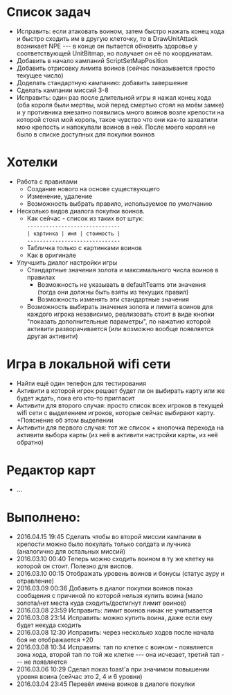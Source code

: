 # Список задач

* Исправить: если атаковать воином, затем быстро нажать конец хода и быстро сходить им в другую клеточку, то в DrawUnitAttack возникает NPE --- в конце он пытается обновить здоровье у соответствующей UnitBitmap, но получает он её по координатам.
* Добавить в начало кампаний ScriptSetMapPosition
* Добавить отрисовку лимита воинов (сейчас показывается просто текущее число)
* Доделать стандартную кампанию: добавить завершение
* Сделать кампании миссий 3-8
* Исправить: один раз после длительной игры я нажал конец хода (оба короля были мертвы, мой перед смертью стоял на моём замке) и у противника внезапно появились много воинов возле крепости на которой стоял мой король, такое чувство что они как-то захватили мою крепость и напокупали воинов в ней. После моего короля не было в списке доступных для покупки воинов

# Хотелки
* Работа с правилами
  * Создание нового на основе существующего
  * Изменение, удаление
  * Возможность выбрать правило, используемое по умолчанию
* Несколько видов диалога покупки воинов.
  * Как сейчас - список из таких вот штук:  
  ``------------------------------``  
  ``| картинка | имя | стоимость |``  
  ``------------------------------``  
  * Табличка только с картинками воинов
  * Как в оригинале
* Улучшить диалог настройки игры
  * Стандартные значения золота и максимального числа воинов в правилах
    * Возможность не указывать в defaultTeams эти значения (тогда они должны быть взяты из текущих правил)
    * Возможность изменять эти стандартные значения
  * Возможность выбирать значения золота и лимита воинов для каждого игрока независимо, реализовать стоит в виде кнопки "показать дополнительные параметры", по нажатию которой активити разворачивается (или возможно вообще появляется другая активити)

# Игра в локальной wifi сети
* Найти ещё один телефон для тестирования
* Активити в которой игрок решает будет ли он выбирать карту или же будет ждать, пока его кто-то пригласит
* Активити для второго случая: просто список всех игроков в текущей wifi сети с выделением игроков, которые сейчас выбирают карту. +Пояснение об этом выделении
* Активити для первого случая: тот же список + кнопочка перехода на активити выбора карты (из неё в активити настройки карты, из неё обратно)

# Редактор карт 
* ...

# Выполнено:
* 2016.04.15 19:45 Сделать чтобы во второй миссии кампании в крепости можно было покупать только солдата и лучника (аналогично для остальных миссий)
* 2016.03.10 00:40 Теперь можно сходить воином в ту же клетку на которой он стоит. Полезно для виспов.
* 2016.03.10 00:15 Отображать уровень воинов и бонусы (статус ауру и отравление)
* 2016.03.09 00:36 Добавить в диалог покупки воинов показ сообщения с причиной по которой нельзя купить воина (мало золота/нет места куда сходить/достигнут лимит воинов)
* 2016.03.08 23:59 Исправить: лимит воинов никак не учитывается
* 2016.03.08 23:14 Исправить: можно купить воина, даже если ему будет некуда сходить
* 2016.03.08 12:30 Исправить: через несколько ходов после начала боя не отображается +20
* 2016.03.08 10:34 Исправить: тап по клетке с воином - появляется зона хода, второй тап по той же клетке --- она исчезает, третий тап --- не появляется
* 2016.03.06 10:29 Сделал показ toast'а при значимом повышении уровня воина (сейчас это 2, 4 и 6 уровни)
* 2016.03.04 23:45 Перевёл имена воинов в диалоге покупки
